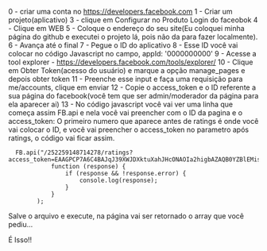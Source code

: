 0 - criar uma conta no https://developers.facebook.com
1 - Criar um projeto(aplicativo)
3 - clique em Configurar no Produto Login do faceobok
4 - Clique em WEB
5 - Coloque o endereço do seu site(Eu coloquei minha página do github e executei o projeto lá, pois não da para fazer localmente).
6 - Avança até o final
7 - Pegue o ID do aplicativo
8 - Esse ID você vai colocar no código Javascript no campo, appId: '0000000000'
9 - Acesse a tool explorer - https://developers.facebook.com/tools/explorer/
10 - Clique em Obter Token(acesso do usuário) e marque a opção manage_pages e depois obter token
11 - Preenche esse input e faça uma requisição para me/accounts, clique em enviar
12 - Copie o access_token e o ID referente a sua página do facebook(você tem que ser admin/moderador da página para ela aparecer ai)
13 - No código javascript você vai ver uma linha que começa assim FB.api e nela você vai preencher com o ID da pagina e o access_token:
    O primeiro numero que aparece antes de ratings é onde você vai colocar o ID, e você vai preencher o access_token no parametro após ratings, o código vai ficar assim.

      FB.api("/252259148714278/ratings?access_token=EAAGPCP7A6C4BAJqJ39XWJDXktuXahJHcONAOIa2higbAZAQB0YZBlEMisNGKzAPFSLRMrjCTrDOwwH29UGzcglQo0SxbDsZABpLV3Q8JJRHB6ugiH9KVZBM1EZCN9ipVgS766QXhqpryLIPBfNK2kZADTylSs31yZBEI4zwig6IIEyChEviN3mDhwPZBSdwRuqq6ZB549QbDZCbAZDZD",
                function (response) {
                    if (response && !response.error) {
                        console.log(response);
                    }
                }
            );

Salve o arquivo e execute, na página vai ser retornado o array que você pediu...

É Isso!!